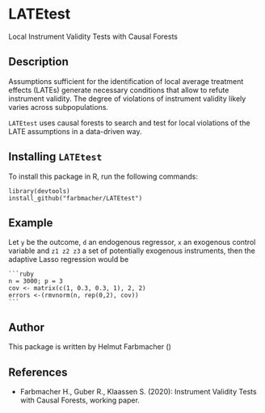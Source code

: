 # LATEtest
 Local Instrument Validity Tests with Causal Forests

## Description
 Assumptions sufficient for the identification of local average treatment effects (LATEs) generate necessary conditions 
    that allow to refute instrument validity. The degree of violations of instrument validity likely varies across subpopulations.
 
 `LATEtest` uses causal forests to search and test for local violations of the LATE assumptions in a data-driven way.

## Installing `LATEtest`
 To install this package in R, run the following commands:
 
  ```{js}
  library(devtools)
  install_github("farbmacher/LATEtest")
  ```

## Example
 Let `y` be the outcome, `d` an endogenous regressor, `x` an exogenous control variable and `z1 z2 z3` a set of
    potentially exogenous instruments, then the adaptive Lasso regression would be
        
    ```ruby
    n = 3000; p = 3
    cov <- matrix(c(1, 0.3, 0.3, 1), 2, 2)
    errors <-(rmvnorm(n, rep(0,2), cov))
    ```

## Author
 This package is written by Helmut Farbmacher ()

## References
 * Farbmacher H., Guber R., Klaassen S. (2020): Instrument Validity Tests with Causal Forests, working paper.
